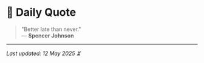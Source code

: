 # 📜 Daily Quote

> "Better late than never."  
> — **Spencer Johnson**

---

_Last updated: 12 May 2025 ⏳_
